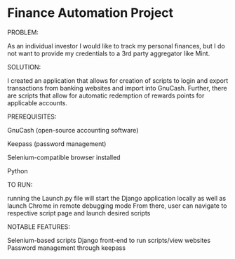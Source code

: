# Finance Automation Project

PROBLEM:

As an individual investor I would like to track my personal finances, but I do not want to provide my credentials to a 3rd party aggregator like Mint.

SOLUTION:

I created an application that allows for creation of scripts to login and export transactions from banking websites and import into GnuCash. Further, there are scripts that allow for automatic redemption of rewards points for applicable accounts.

PREREQUISITES:

GnuCash (open-source accounting software)

Keepass (password management)

Selenium-compatible browser installed

Python

TO RUN:

running the Launch.py file will start the Django application locally as well as launch Chrome in remote debugging mode
From there, user can navigate to respective script page and launch desired scripts


NOTABLE FEATURES:

Selenium-based scripts
Django front-end to run scripts/view websites
Password management through keepass